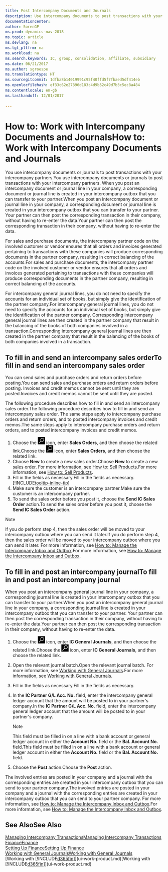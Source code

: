 ```yaml
---
title: Post Intercompany Documents and Journals
description: Use intercompany documents to post transactions with your intercompany partners.
documentationcenter: 
author: SorenGP
ms.prod: dynamics-nav-2018
ms.topic: article
ms.devlang: na
ms.tgt_pltfrm: na
ms.workload: na
ms.search.keywords: IC, group, consolidation, affiliate, subsidiary
ms.date: 06/21/2017
ms.author: sgroespe
ms.translationtype: HT
ms.sourcegitcommit: 1dfba8b14019991c95f40ffd5f7fbaed5df414eb
ms.openlocfilehash: ef33c62e27396d183c4d9b52c49d7b3c5ec8a484
ms.contentlocale: en-gb
ms.lasthandoff: 12/01/2017

---
```

# <a name="how-to-work-with-intercompany-documents-and-journals"></a><span data-ttu-id="cd10d-103">How to: Work with Intercompany Documents and Journals</span><span class="sxs-lookup"><span data-stu-id="cd10d-103">How to: Work with Intercompany Documents and Journals</span></span>
<span data-ttu-id="cd10d-104">You use intercompany documents or journals to post transactions with your intercompany partners.</span><span class="sxs-lookup"><span data-stu-id="cd10d-104">You use intercompany documents or journals to post transactions with your intercompany partners.</span></span> <span data-ttu-id="cd10d-105">When you post an intercompany document or journal line in your company, a corresponding document or journal line is created in your intercompany outbox that you can transfer to your partner.</span><span class="sxs-lookup"><span data-stu-id="cd10d-105">When you post an intercompany document or journal line in your company, a corresponding document or journal line is created in your intercompany outbox that you can transfer to your partner.</span></span> <span data-ttu-id="cd10d-106">Your partner can then post the corresponding transaction in their company, without having to re-enter the data.</span><span class="sxs-lookup"><span data-stu-id="cd10d-106">Your partner can then post the corresponding transaction in their company, without having to re-enter the data.</span></span>

<span data-ttu-id="cd10d-107">For sales and purchase documents, the intercompany partner code on the involved customer or vendor ensures that all orders and invoices generated pertaining to transactions with these companies will produce corresponding documents in the partner company, resulting in correct balancing of the accounts.</span><span class="sxs-lookup"><span data-stu-id="cd10d-107">For sales and purchase documents, the intercompany partner code on the involved customer or vendor ensures that all orders and invoices generated pertaining to transactions with these companies will produce corresponding documents in the partner company, resulting in correct balancing of the accounts.</span></span>

<span data-ttu-id="cd10d-108">For intercompany general journal lines, you do not need to specify the accounts for an individual set of books, but simply give the identification of the partner company.</span><span class="sxs-lookup"><span data-stu-id="cd10d-108">For intercompany general journal lines, you do not need to specify the accounts for an individual set of books, but simply give the identification of the partner company.</span></span> <span data-ttu-id="cd10d-109">Corresponding intercompany general journal lines are then created in the partner company that result in the balancing of the books of both companies involved in a transaction.</span><span class="sxs-lookup"><span data-stu-id="cd10d-109">Corresponding intercompany general journal lines are then created in the partner company that result in the balancing of the books of both companies involved in a transaction.</span></span>

## <a name="to-fill-in-and-send-an-intercompany-sales-order"></a><span data-ttu-id="cd10d-110">To fill in and send an intercompany sales order</span><span class="sxs-lookup"><span data-stu-id="cd10d-110">To fill in and send an intercompany sales order</span></span>
<span data-ttu-id="cd10d-111">You can send sales and purchase orders and return orders before posting.</span><span class="sxs-lookup"><span data-stu-id="cd10d-111">You can send sales and purchase orders and return orders before posting.</span></span> <span data-ttu-id="cd10d-112">Invoices and credit memos cannot be sent until they are posted.</span><span class="sxs-lookup"><span data-stu-id="cd10d-112">Invoices and credit memos cannot be sent until they are posted.</span></span>

<span data-ttu-id="cd10d-113">The following procedure describes how to fill in and send an intercompany sales order.</span><span class="sxs-lookup"><span data-stu-id="cd10d-113">The following procedure describes how to fill in and send an intercompany sales order.</span></span> <span data-ttu-id="cd10d-114">The same steps apply to intercompany purchase orders and return orders, and to posted intercompany invoices and credit memos.</span><span class="sxs-lookup"><span data-stu-id="cd10d-114">The same steps apply to intercompany purchase orders and return orders, and to posted intercompany invoices and credit memos.</span></span>  

1. <span data-ttu-id="cd10d-115">Choose the ![Search for Page or Report](media/ui-search/search_small.png "Search for Page or Report icon") icon, enter **Sales Orders**, and then choose the related link.</span><span class="sxs-lookup"><span data-stu-id="cd10d-115">Choose the ![Search for Page or Report](media/ui-search/search_small.png "Search for Page or Report icon") icon, enter **Sales Orders**, and then choose the related link.</span></span>  
2. <span data-ttu-id="cd10d-116">Choose **New** to create a new sales order.</span><span class="sxs-lookup"><span data-stu-id="cd10d-116">Choose **New** to create a new sales order.</span></span> <span data-ttu-id="cd10d-117">For more information, see [How to: Sell Products](sales-how-sell-products.md).</span><span class="sxs-lookup"><span data-stu-id="cd10d-117">For more information, see [How to: Sell Products](sales-how-sell-products.md).</span></span>  
3. <span data-ttu-id="cd10d-118">Fill in the fields as necessary.</span><span class="sxs-lookup"><span data-stu-id="cd10d-118">Fill in the fields as necessary.</span></span> [!INCLUDE[tooltip-inline-tip](includes/tooltip-inline-tip_md.md)]
4. <span data-ttu-id="cd10d-119">Make sure the customer is an intercompany partner.</span><span class="sxs-lookup"><span data-stu-id="cd10d-119">Make sure the customer is an intercompany partner.</span></span>
5. <span data-ttu-id="cd10d-120">To send the sales order before you post it, choose the **Send IC Sales Order** action.</span><span class="sxs-lookup"><span data-stu-id="cd10d-120">To send the sales order before you post it, choose the **Send IC Sales Order** action.</span></span>

> [!NOTE]
> <span data-ttu-id="cd10d-121">If you do perform step 4, then the sales order will be moved to your intercompany outbox where you can send it later.</span><span class="sxs-lookup"><span data-stu-id="cd10d-121">If you do perform step 4, then the sales order will be moved to your intercompany outbox where you can send it later.</span></span> <span data-ttu-id="cd10d-122">For more information, see [How to: Manage the Intercompany Inbox and Outbox](intercompany-how-manage-intercompany-inbox.md).</span><span class="sxs-lookup"><span data-stu-id="cd10d-122">For more information, see [How to: Manage the Intercompany Inbox and Outbox](intercompany-how-manage-intercompany-inbox.md).</span></span>

## <a name="to-fill-in-and-post-an-intercompany-journal"></a><span data-ttu-id="cd10d-123">To fill in and post an intercompany journal</span><span class="sxs-lookup"><span data-stu-id="cd10d-123">To fill in and post an intercompany journal</span></span>
<span data-ttu-id="cd10d-124">When you post an intercompany general journal line in your company, a corresponding journal line is created in your intercompany outbox that you can transfer to your partner.</span><span class="sxs-lookup"><span data-stu-id="cd10d-124">When you post an intercompany general journal line in your company, a corresponding journal line is created in your intercompany outbox that you can transfer to your partner.</span></span> <span data-ttu-id="cd10d-125">Your partner can then post the corresponding transaction in their company, without having to re-enter the data.</span><span class="sxs-lookup"><span data-stu-id="cd10d-125">Your partner can then post the corresponding transaction in their company, without having to re-enter the data.</span></span>

1. <span data-ttu-id="cd10d-126">Choose the ![Search for Page or Report](media/ui-search/search_small.png "Search for Page or Report icon") icon, enter **IC General Journals**, and then choose the related link.</span><span class="sxs-lookup"><span data-stu-id="cd10d-126">Choose the ![Search for Page or Report](media/ui-search/search_small.png "Search for Page or Report icon") icon, enter **IC General Journals**, and then choose the related link.</span></span>  
2. <span data-ttu-id="cd10d-127">Open the relevant journal batch.</span><span class="sxs-lookup"><span data-stu-id="cd10d-127">Open the relevant journal batch.</span></span> <span data-ttu-id="cd10d-128">For more information, see [Working with General Journals](ui-work-general-journals.md).</span><span class="sxs-lookup"><span data-stu-id="cd10d-128">For more information, see [Working with General Journals](ui-work-general-journals.md).</span></span>
3. <span data-ttu-id="cd10d-129">Fill in the fields as necessary.</span><span class="sxs-lookup"><span data-stu-id="cd10d-129">Fill in the fields as necessary.</span></span>
4. <span data-ttu-id="cd10d-130">In the **IC Partner G/L Acc. No.** field, enter the intercompany general ledger account that the amount will be posted to in your partner's company.</span><span class="sxs-lookup"><span data-stu-id="cd10d-130">In the **IC Partner G/L Acc. No.** field, enter the intercompany general ledger account that the amount will be posted to in your partner's company.</span></span>

    > [!NOTE]
    > <span data-ttu-id="cd10d-131">This field must be filled in on a line with a bank account or general ledger account in either the **Account No.** field or the **Bal. Account No.** field.</span><span class="sxs-lookup"><span data-stu-id="cd10d-131">This field must be filled in on a line with a bank account or general ledger account in either the **Account No.** field or the **Bal. Account No.** field.</span></span>  
5. <span data-ttu-id="cd10d-132">Choose the **Post** action.</span><span class="sxs-lookup"><span data-stu-id="cd10d-132">Choose the **Post** action.</span></span>

<span data-ttu-id="cd10d-133">The involved entries are posted in your company and a journal with the corresponding entries are created in your intercompany outbox that you can send to your partner company.</span><span class="sxs-lookup"><span data-stu-id="cd10d-133">The involved entries are posted in your company and a journal with the corresponding entries are created in your intercompany outbox that you can send to your partner company.</span></span> <span data-ttu-id="cd10d-134">For more information, see [How to: Manage the Intercompany Inbox and Outbox](intercompany-how-manage-intercompany-inbox.md).</span><span class="sxs-lookup"><span data-stu-id="cd10d-134">For more information, see [How to: Manage the Intercompany Inbox and Outbox](intercompany-how-manage-intercompany-inbox.md).</span></span> 

## <a name="see-also"></a><span data-ttu-id="cd10d-135">See Also</span><span class="sxs-lookup"><span data-stu-id="cd10d-135">See Also</span></span>
[<span data-ttu-id="cd10d-136">Managing Intercompany Transactions</span><span class="sxs-lookup"><span data-stu-id="cd10d-136">Managing Intercompany Transactions</span></span>](intercompany-manage.md)  
[<span data-ttu-id="cd10d-137">Finance</span><span class="sxs-lookup"><span data-stu-id="cd10d-137">Finance</span></span>](finance.md)  
[<span data-ttu-id="cd10d-138">Setting Up Finance</span><span class="sxs-lookup"><span data-stu-id="cd10d-138">Setting Up Finance</span></span>](finance-setup-finance.md)  
[<span data-ttu-id="cd10d-139">Working with General Journals</span><span class="sxs-lookup"><span data-stu-id="cd10d-139">Working with General Journals</span></span>](ui-work-general-journals.md)  
<span data-ttu-id="cd10d-140">[Working with [!INCLUDE[d365fin](includes/d365fin_md.md)]](ui-work-product.md)</span><span class="sxs-lookup"><span data-stu-id="cd10d-140">[Working with [!INCLUDE[d365fin](includes/d365fin_md.md)]](ui-work-product.md)</span></span>

